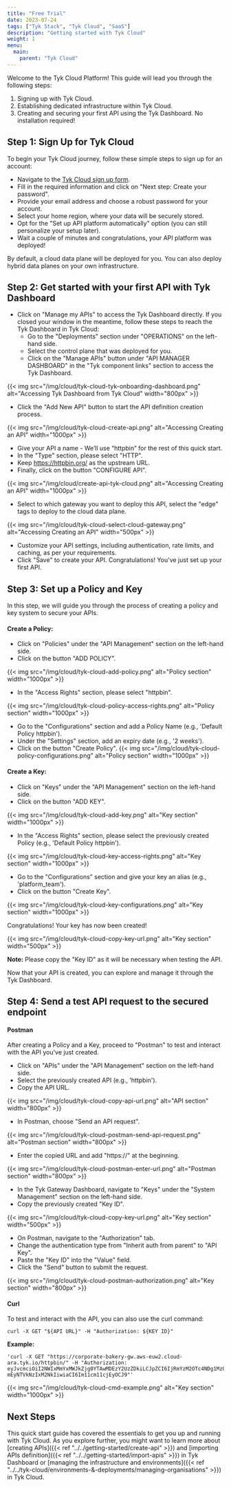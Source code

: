 ```yaml
---
title: "Free Trial"
date: 2023-07-24
tags: ["Tyk Stack", "Tyk Cloud", "SaaS"]
description: "Getting started with Tyk Cloud"
weight: 1
menu:
  main:
    parent: "Tyk Cloud"
---
```


Welcome to the Tyk Cloud Platform! 
This guide will lead you through the following steps: 
1. Signing up with Tyk Cloud.
2. Establishing dedicated infrastructure within Tyk Cloud.
3. Creating and securing your first API using the Tyk Dashboard.
No installation required!

## Step 1: Sign Up for Tyk Cloud

To begin your Tyk Cloud journey, follow these simple steps to sign up for an account:

* Navigate to the [Tyk Cloud sign up form](https://tyk.io/sign-up/#cloud).
* Fill in the required information and click on "Next step: Create your password".
* Provide your email address and choose a robust password for your account.
* Select your home region, where your data will be securely stored.
* Opt for the "Set up API platform automatically" option (you can still personalize your setup later).
* Wait a couple of minutes and congratulations, your API platform was deployed!

By default, a cloud data plane will be deployed for you. You can also deploy hybrid data planes on your own infrastructure. 

## Step 2: Get started with your first API with Tyk Dashboard




* Click on "Manage my APIs" to access the Tyk Dashboard directly. If you closed your window in the meantime, follow these steps to reach the Tyk Dashboard in Tyk Cloud:
  * Go to the "Deployments" section under "OPERATIONS" on the left-hand side.
  * Select the control plane that was deployed for you.
  * Click on the "Manage APIs" button under "API MANAGER DASHBOARD" in the "Tyk component links" section to access the Tyk Dashboard.

{{< img src="/img/cloud/tyk-cloud-tyk-onboarding-dashboard.png" alt="Accessing Tyk Dashboard from Tyk Cloud" width="800px" >}}

* Click the "Add New API" button to start the API definition creation process.

{{< img src="/img/cloud/tyk-cloud-create-api.png" alt="Accessing Creating an API" width="1000px" >}}

* Give your API a name - We’ll use “httpbin” for the rest of this quick start.
* In the "Type" section, please select "HTTP".
* Keep https://httpbin.org/ as the upstream URL.
* Finally, click on the button "CONFIGURE API".

{{< img src="/img/cloud/create-api-tyk-cloud.png" alt="Accessing Creating an API" width="1000px" >}}

* Select to which gateway you want to deploy this API, select the "edge" tags to deploy to the cloud data plane.

{{< img src="/img/cloud/tyk-cloud-select-cloud-gateway.png" alt="Accessing Creating an API" width="500px" >}}

* Customize your API settings, including authentication, rate limits, and caching, as per your requirements.
* Click "Save" to create your API. Congratulations! You've just set up your first API.

## Step 3: Set up a Policy and Key

In this step, we will guide you through the process of creating a policy and key system to secure your APIs.

#### Create a Policy:

* Click on "Policies" under the "API Management" section on the left-hand side.
* Click on the button "ADD POLICY".

{{< img src="/img/cloud/tyk-cloud-add-policy.png" alt="Policy section" width="1000px" >}}

* In the "Access Rights" section, please select "httpbin".

{{< img src="/img/cloud/tyk-cloud-policy-access-rights.png" alt="Policy section" width="1000px" >}}

* Go to the "Configurations" section and add a Policy Name (e.g., 'Default Policy httpbin').
* Under the "Settings" section, add an expiry date (e.g., '2 weeks').
* Click on the button "Create Policy".
{{< img src="/img/cloud/tyk-cloud-policy-configurations.png" alt="Policy section" width="1000px" >}}

#### Create a Key:

* Click on "Keys" under the "API Management" section on the left-hand side.
* Click on the button "ADD KEY".

{{< img src="/img/cloud/tyk-cloud-add-key.png" alt="Key section" width="1000px" >}}

* In the "Access Rights" section, please select the previously created Policy (e.g., 'Default Policy httpbin').

{{< img src="/img/cloud/tyk-cloud-key-access-rights.png" alt="Key section" width="1000px" >}}

* Go to the "Configurations" section and give your key an alias (e.g., 'platform_team').
* Click on the button "Create Key".

{{< img src="/img/cloud/tyk-cloud-key-configurations.png" alt="Key section" width="1000px" >}}

Congratulations! Your key has now been created!

{{< img src="/img/cloud/tyk-cloud-copy-key-url.png" alt="Key section" width="500px" >}}

<b>Note:</b> Please copy the "Key ID" as it will be necessary when testing the API.

Now that your API is created, you can explore and manage it through the Tyk Dashboard.

## Step 4: Send a test API request to the secured endpoint

#### Postman

After creating a Policy and a Key, proceed to "Postman" to test and interact with the API you've just created.

* Click on "APIs" under the "API Management" section on the left-hand side.
* Select the previously created API (e.g., 'httpbin').
* Copy the API URL.

{{< img src="/img/cloud/tyk-cloud-copy-api-url.png" alt="API section" width="800px" >}}

* In Postman, choose "Send an API request".

{{< img src="/img/cloud/tyk-cloud-postman-send-api-request.png" alt="Postman section" width="800px" >}}

* Enter the copied URL and add "https://" at the beginning.

{{< img src="/img/cloud/tyk-cloud-postman-enter-url.png" alt="Postman section" width="800px" >}}

* In the Tyk Gateway Dashboard, navigate to "Keys" under the "System Management" section on the left-hand side.
* Copy the previously created "Key ID".

{{< img src="/img/cloud/tyk-cloud-copy-key-url.png" alt="Key section" width="500px" >}}

* On Postman, navigate to the "Authorization" tab.
* Change the authentication type from "Inherit auth from parent" to "API Key".
* Paste the "Key ID" into the "Value" field.
* Click the "Send" button to submit the request.

{{< img src="/img/cloud/tyk-cloud-postman-authorization.png" alt="Key section" width="800px" >}}

#### Curl

To test and interact with the API, you can also use the curl command:

```
curl -X GET "${API URL}" -H "Authorization: ${KEY ID}"
```

**Example:** 

```
'curl -X GET "https://corporate-bakery-gw.aws-euw2.cloud-ara.tyk.io/httpbin/" -H "Authorization: eyJvcmciOiI2NWIxMmYxMWJkZjg0YTAwMDEzY2UzZDkiLCJpZCI6IjRmYzM2OTc4NDg1MzQ3NzRiMDhhZ
mEyNTVkNzIxM2NkIiwiaCI6Im11cm11cjEyOCJ9"'
```

{{< img src="/img/cloud/tyk-cloud-cmd-example.png" alt="Key section" width="1000px" >}}

## Next Steps

This quick start guide has covered the essentials to get you up and running with Tyk Cloud. As you explore further, you might want to learn more about [creating APIs]({{< ref "../../getting-started/create-api" >}}) and [importing APIs definition]({{< ref "../../getting-started/import-apis" >}}) in Tyk Dashboard or [managing the infrastructure and environments]({{< ref "../../tyk-cloud/environments-&-deployments/managing-organisations" >}}) in Tyk Cloud.



